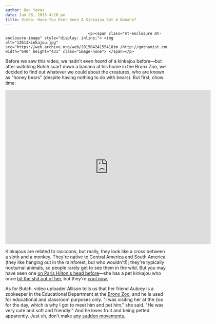 ```yaml
---
author: Ben Yakas
date: Jan 26, 2013 4:20 pm
title: Video: Have You Ever Seen A Kinkajou Eat A Banana?
---
```


	
										<p><span class="mt-enclosure mt-enclosure-image" style="display: inline;"> <img alt="12613kinkajou.jpg" src="https://web.archive.org/web/20150424155418im_/http://gothamist.com/attachments/byakas/12613kinkajou.jpg" width="640" height="431" class="image-none"> </span></p>

<p>Before we saw this video, we hadn&apos;t even <em>heard</em> of a kinkajou before&#x2014;but after watching Butch scarf down a banana at his home in the Bronx Zoo, we decided to find out whatever we could about the creatures, who are known as &quot;honey bears&quot; (despite having nothing to do with bears). But first, chow time:</p>

<p><iframe width="640" height="480" src="https://web.archive.org/web/20150424155418if_/http://www.youtube.com/embed/qO-gha1uUwg" frameborder="0" allowfullscreen></iframe></p>

<p>Kinkajous are related to raccoons, but really, they look like a cross between a sloth and a monkey. They&apos;re native to Central America and South America (they like hanging out in the rainforest, but who wouldn&apos;t!); they&apos;re typically nocturnal animals, so people rarely get to see them in the wild. But you may have seen one <a href="https://web.archive.org/web/20150424155418/http://today.ccopinion.com/paris-hilton-throws-away-her-kinkajous/">on Paris Hilton&apos;s head before</a>&#x2014;she has a pet kinkajou who once <a href="https://web.archive.org/web/20150424155418/http://gawker.com/193726/paris-hiltons-kinkajou-finally-snaps">bit the shit out of her</a>, but they&apos;re <a href="https://web.archive.org/web/20150424155418/http://jezebel.com/5886122/the-night-belongs-to-paris-hiltons-kinkajou">cool now.</a></p>

<p>As for Butch, video uploader Allison tells us that her friend Aubrey is a zookeeper in the Educational Department at the <a href="https://web.archive.org/web/20150424155418/http://www.bronxzoo.com/animals-and-exhibits/animals.aspx">Bronx Zoo</a>, and he is used for educational and classroom purposes only. &quot;I was visiting her at the zoo for the day, which is why I got to meet him and pet him,&quot; she said. &quot;He was very cute and soft and friendly!&quot; And he loves fruit and being petted apparently. Just uh, don&apos;t make <a href="https://web.archive.org/web/20150424155418/http://video.foxnews.com/v/4504577/kinkajou-attacks-gretchen-carlson/">any sudden movements.</a></p>					
										
									
				